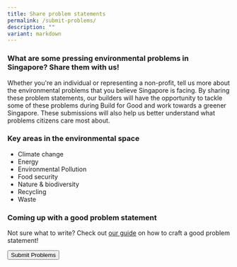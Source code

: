 ```yaml
---
title: Share problem statements
permalink: /submit-problems/
description: ""
variant: markdown
---
```

### **What are some pressing environmental problems in Singapore? Share them with us!**

Whether you're an individual or representing a non-profit, tell us more about the environmental problems that you believe Singapore is facing. By sharing these problem statements, our builders will have the opportunity to tackle some of these problems during Build for Good and work towards a greener Singapore. These submissions will also help us better understand what problems citizens care most about.

### Key areas in the environmental space

* Climate change
* Energy
* Environmental Pollution
* Food security
* Nature &amp; biodiversity
* Recycling
* Waste

### Coming up with a good problem statement
Not sure what to write? Check out [our guide](/problem-statement-guide/) on how to craft a good problem statement!

<a href="[http://go.gov.sg/ogp-jobs](http://go.gov.sg/ogp-jobs)"> <button class="bp-button is-secondary is-medium has-text-white is-uppercase search-button"> Submit Problems </button> </a>